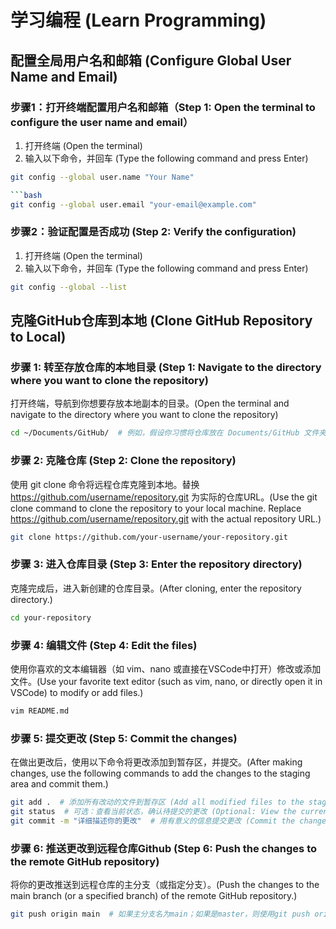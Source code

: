 # 学习编程 (Learn Programming)

## 配置全局用户名和邮箱 (Configure Global User Name and Email)

### 步骤1：打开终端配置用户名和邮箱（Step 1: Open the terminal to configure the user name and email）

1. 打开终端 (Open the terminal)
2. 输入以下命令，并回车 (Type the following command and press Enter)

```bash
git config --global user.name "Your Name"

```bash
git config --global user.email "your-email@example.com"
```

### 步骤2：验证配置是否成功 (Step 2: Verify the configuration)

1. 打开终端 (Open the terminal)
2. 输入以下命令，并回车 (Type the following command and press Enter)

```bash
git config --global --list
```

## 克隆GitHub仓库到本地 (Clone GitHub Repository to Local)

### 步骤 1: 转至存放仓库的本地目录 (Step 1: Navigate to the directory where you want to clone the repository)

打开终端，导航到你想要存放本地副本的目录。(Open the terminal and navigate to the directory where you want to clone the repository)

```bash
cd ~/Documents/GitHub/  # 例如，假设你习惯将仓库放在 Documents/GitHub 文件夹下 (For example, if you prefer to store the repository in the Documents/GitHub folder)
```

### 步骤 2: 克隆仓库 (Step 2: Clone the repository)

使用 git clone 命令将远程仓库克隆到本地。替换 <https://github.com/username/repository.git> 为实际的仓库URL。(Use the git clone command to clone the repository to your local machine. Replace <https://github.com/username/repository.git> with the actual repository URL.)

```bash
git clone https://github.com/your-username/your-repository.git
```

### 步骤 3: 进入仓库目录 (Step 3: Enter the repository directory)

克隆完成后，进入新创建的仓库目录。(After cloning, enter the repository directory.)

```bash
cd your-repository
```

### 步骤 4: 编辑文件 (Step 4: Edit the files)

使用你喜欢的文本编辑器（如 vim、nano 或直接在VSCode中打开）修改或添加文件。(Use your favorite text editor (such as vim, nano, or directly open it in VSCode) to modify or add files.)

```bash
vim README.md
```

### 步骤 5: 提交更改 (Step 5: Commit the changes)

在做出更改后，使用以下命令将更改添加到暂存区，并提交。(After making changes, use the following commands to add the changes to the staging area and commit them.)

```bash
git add .  # 添加所有改动的文件到暂存区 (Add all modified files to the staging area)
git status  # 可选：查看当前状态，确认待提交的更改 (Optional: View the current status to confirm the changes to be committed)
git commit -m "详细描述你的更改"  # 用有意义的信息提交更改 (Commit the changes with a meaningful message)
```

### 步骤 6: 推送更改到远程仓库Github (Step 6: Push the changes to the remote GitHub repository)

将你的更改推送到远程仓库的主分支（或指定分支）。(Push the changes to the main branch (or a specified branch) of the remote GitHub repository.)

```bash
git push origin main  # 如果主分支名为main；如果是master，则使用git push origin master (If the main branch is named main; if it is master, use git push origin master)
```
